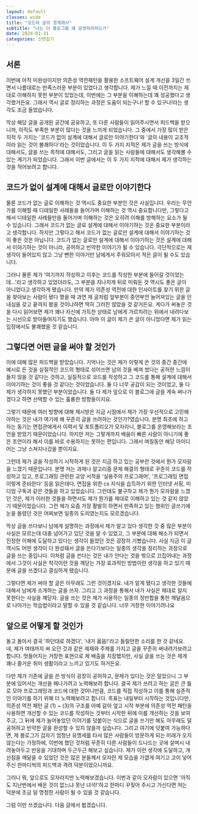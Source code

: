 ```yaml
---
layout: default
classes: wide
title: "코드와 글의 경계에서"
subtitle: "나는 이 블로그를 왜 운영하려하는가"
date: 2024-01-31
categories: 신변잡기
---
```


## 서론

이번에 아직 미완성이지만 의존성 역전패턴을 활용한 소프트웨어 설계 개선을 3일간 쓰면서 나름대로는 만족스러운 부분이 있었다고 생각합니다. 제가 느낄 때 이전까지는 제대로 이해하지 못한 부분이 있었는데, 이번에는 그 부분을 이해하는데 꽤 성공했다고 생각했거든요. 그래서 역시 글로 정리하는 과정은 도움이 되는구나! 할 수 있구나!라는 생각도 조금 들었습니다.

막상 해당 글을 공개된 공간에 공유하고, 또 다른 사람들이 읽어주시면서 피드백을 받으니까, 아직도 부족한 부분이 많다는 것을 느끼게 되었습니다. 그 중에서 가장 많이 받은 지적 두 가지는 '코드가 없이 설계에 대해서 글로만 이야기한다'와 '글의 내용이 교조적이라 읽는 것이 불쾌하다'라는 것이었습니다. 이 두 가지 지적은 제가 글을 쓰는 방식에 대해서도, 글을 쓰는 목적에 대해서도, 그리고 글을 읽는 사람들에 대해서도 생각해볼 수 있는 계기가 되었습니다. 그래서 이번 글에서는 이 두 가지 지적에 대해서 제가 생각하는 것을 적어보려고 합니다.

## 코드가 없이 설계에 대해서 글로만 이야기한다

물론 코드가 없는 글로 이해하는 것 역시도 중요한 부분인 것은 사실입니다. 우리는 무언가를 이해할 때 디테일한 사례들을 들어가며 이해하는 것 역시 중요합니다만, 그렇다고 해서 디테일한 사례들만을 들어가며 이해하는 것은 오히려 이해를 방해하는 요소가 될 수 있습니다. 그래서 코드가 없는 글로 설계에 대해서 이야기하는 것은 중요한 부분이라고 생각합니다. 하지만 그렇다고 해서 코드가 없는 글로만 설계에 대해서 이야기하는 것이 좋은 것은 아닙니다. 코드가 없는 글로만 설계에 대해서 이야기하는 것은 설계에 대해서 이야기하는 것이 아니라, 공허하고 빈약한 이야기가 될 수 있습니다. 극단적으로는 제 생각이 들어있지 않고 그냥 뻔한 이야기만 남에게서 주워모아서 적은 글이 될 수도 있습니다.

그러니 물론 제가 '여기까지 작성하고 이후는 코드를 작성한 부분에 들어갈 것이었는데...'라고 생각하고 있었더라도, 그 부분을 지나치게 뒤로 미뤄둔 것 역시도 좋은 글이 아니었다고 생각하게 됐습니다. 만약 제가 의존성 역전에 대한 인사이트를 찾기 위한 글을 찾아보는 사람이 됐다 했을 때 과연 제 글처럼 앞부분이 중언부언 늘어져있는 글을 인내심을 갖고 끝까지 봤을 것이냐하면 딱히 그러진 않았을 것 같거든요. 게다가 써놓은 것을 다시 읽어보면 제가 꽤나 자신에 가득찬 상태로 남에게 가르치려는 위에서 내려다보는 시선으로 받아들여지기도 했습니다. 아마 이 글이 제가 쓴 글이 아니었다면 제가 읽는 입장에서도 불쾌했을 것 같습니다.

## 그렇다면 어떤 글을 써야 할 것인가

이에 대해 많은 피드백을 받았습니다. 기억나는 것은 제가 이렇게 쓴 것의 중간 중간에 예시로 든 것을 실질적인 코드의 형태로 섞어쓰면 남의 것을 베껴 썼다는 공허한 느낌이 들지 않을 것 같다는 것하고, 실질적으로 코드를 작성하고 그 코드를 통해 설계에 대해서 이야기하는 것이 좋을 것 같다는 것이었습니다. 둘 다 너무 공감이 되는 것이었고, 둘 다 제가 생각하지 못했던 부분이었습니다. 둘 다 제가 앞으로 이 블로그에 글을 계속 써나가겠다고 하면 선택할 수 있는 훌륭한 방향들이지요.

그렇기 때문에 여러 방향에 대해 제시받은 지금 시점에서 제가 가장 우선적으로 고민해야하는 것은 내가 여기에 왜 꾸준히 글을 쓰려하는 것인가?였습니다. 분명 최초에 하고자는 동기는 면접관에게서 이력서 및 포트폴리오가 모자라니, 블로그를 운영해보라는 조언을 받았기 때문이었습니다. 하지만 저는 그렇게까지 배움이 빠른 사람이 아니기에 좋은 조언이라 해서 이를 바로 수용하지는 못하는 편입니다. 그래서 며칠동안 해당 아이디어는 그냥 스쳐지나갔을 뿐이지요.

그런데 제가 글을 작성하기 시작하게 된 것은 지금 하고 있는 공부란 것에서 뭔가 모자람을 느꼈기 때문입니다. 분명 저는 과제나 알고리즘 문제 해결의 형태로 꾸준히 코드를 작성하고 있고, 프로그래밍 관련한 교양 서적을 '실용주의 프로그래머', '프로그래밍 면접 이렇게 준비한다' 등을 읽은데다, 면접을 위한 cs 지식을 습득하기 위한 인터넷 서핑, 미디엄 구독과 같은 것들을 하고 있었습니다. 그런데도 불구하고 제가 뭔가 모자람을 느꼈던 것은, 제가 이러한 것들을 하면서도 제가 뭔가를 제대로 이해하고 있는 것 같지 않았기 때문이었습니다. 그런 제가 요즘 가장 활발히 하면서 만족하고 있는 행위인 글쓰기에 눈을 돌렸던 것은 어찌보면 일종의 도피였는지도 모르겠습니다.

막상 글을 쓰다보니 남에게 설명하는 과정에서 제가 알고 있다 생각한 것 중 많은 부분이 사실은 모르는데 대충 넘어가고 있단 것을 알 수 있었고, 그 부분에 대해 해소가 되면서 진정한 이해에 도달하고 있다는 생각이 들었던 것은 굉장히 기뻤습니다. 사실 지금 이 글 역시도 어떤 생각이 다 완성돼서 글을 쓴다기보다는 일종의 생각을 정리하는 과정으로 글을 쓰는 중입니다. 이처럼 글을 쓴다는 것은 내가 안다는 것을 밖으로 끄집어내는 과정에서 그것이 사실은 착각이란 것을 깨닫는 가장 효과적인 방법이란 생각을 하고 있기 때문에 글을 쓰겠다고 결심하게 됐습니다.

그렇다면 제가 써야 할 글은 아무래도 그런 것이겠지요. 내가 알게 됐다고 생각한 것들에 대해서 남에게 소개하는 글을 쓰자. 그리고 그 과정을 통해서 내가 사실은 제대로 알지 못한다는 사실을 깨닫자. 글을 쓰는 것은 제가 사용하는 일종의 정반합을 통한 깨달음으로 나아가는 학습법이라고 말할 수 있을 것 같습니다. 너무 거창한 이야기려나요

## 앞으로 어떻게 할 것인가

돌고 돌아서 결국 '하던대로 하겠다', '내가 옳음!'라고 들릴만한 소리를 한 것 같네요. 네, 제가 여태까지 써 오던 것과 같은 제재와 주제를 가지고 글을 꾸준히 써내려가보려고 합니다. 멋들어지는 거창한 표현으로 제 배출을 치장했지만, 사실 글을 쓰는 것은 제게 꽤나 즐거운 취미 생활이라고 느끼고 있기도 하거든요.

다만 제가 기존에 글을 쓴 방식이 굉장히 공허하고, 문제가 있다는 것은 알았으니 그 부분에 있어서는 개선을 해나가려고 노력해보려 합니다. 결국 제가 쓰려고 하는 글은 큰 틀로 모아 프로그래밍과 코드에 대한 것이니만큼, 코드를 직접 작성하고 이를 통해 실존적인 이야기를 하기 위해 더 노력해보려고 합니다. 목표는 내일부터 시작하는 것입니다만, 의존성 역전 패턴 글 (1) ~ (3)의 구조를 아예 갈아 엎고 시작 부분에 의존성 역전 패턴을 사용하면 개선할 수 있는 코드를 작성하는 것부터 시작한 뒤에 이를 개선하는 것을 보여주고, 그 뒤에 제가 늘어놓았던 이야기를 덧붙이는 식으로 글을 쓰기만 해도 아무래도 덜 공허하고 빈약한 글을 완성할 수 있지 않을까 싶습니다. 그리고 여기에 덧붙여 가능하다면, 제 블로그가 갑자기 엄청난 유명세를 타서 많은 사람들이 방문하게 되는 미래가 오지 않는다는 가정하에, 이번에 했던 것처럼 꾸준히 다른 사람들이 드나드는 곳에 살며시 내려놓아두고 반응을 기대하며 두근두근 해보고 싶습니다. 제가 이런 생각에 도달하고, 개선점을 깨달을 수 있었던 것은 많은 분들께서 모자란 제 모습을 가엾게 여기고 고이 넣어주신 한마디씩의 피드백과 격려 덕분이었으니까요.

그러니 뭐, 앞으로도 모자라지만 노력해보겠습니다. 이번과 같이 모자람이 있으면 '아직도 지난번에서 배운 것이 없느냐 못난 녀석!'하고 한마디 꾸짖어 주시고 가신다면 저는 덕분에 조금 덜 멍청한 사람이 될 수 있을 것 같습니다.

그럼 이만 쓰겠습니다. 다음 글에서 뵙겠습니다.
